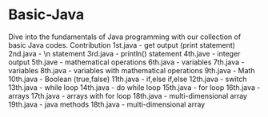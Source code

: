 # Basic-Java
Dive into the fundamentals of Java programming with our collection of basic Java codes.
  Contribution 
    1st.java        -  get output (print statement)
    2nd.java        -  \n statement
    3rd.java        -  println() statement
    4th.jave        -  integer output
    5th.jave        -  mathematical operations
    6th.java        -  variables
    7th.java        -  variables
    8th.java        -  variables with mathematical operations
    9th.java        -  Math
    10th.java       -  Boolean (true,false)
    11th.java       -  if,else if,else
    12th.java       -  switch
    13th.java       -  while loop
    14th.java       -  do while loop
    15th.java       -  for loop
    16th.java       -  arrays
    17th.java       -  arrays with for loop
    18th.java       -  multi-dimensional array
    19th.java       -  java methods
    18th.java       -  multi-dimensional array
